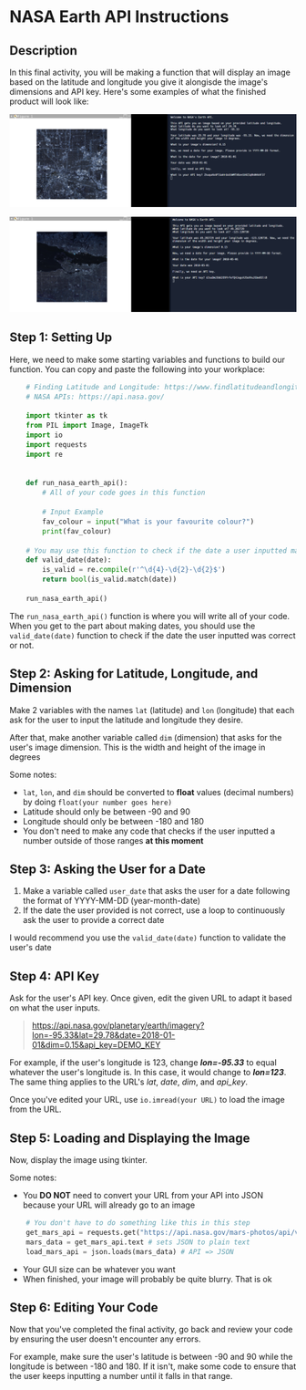 # NASA Earth API Instructions

## Description

In this final activity, you will be making a function that will display an image based on the latitude and longitude you give it alongisde the image's dimensions and API key. Here's some examples of what the finished product will look like:

![snap1](snapshot1.png)

![snap2](snapshot2.png)

## Step 1: Setting Up

Here, we need to make some starting variables and functions to build our function. You can copy and paste the following into your workplace:

```python
    # Finding Latitude and Longitude: https://www.findlatitudeandlongitude.com/
    # NASA APIs: https://api.nasa.gov/

    import tkinter as tk
    from PIL import Image, ImageTk
    import io
    import requests
    import re


    def run_nasa_earth_api():
        # All of your code goes in this function

        # Input Example
        fav_colour = input("What is your favourite colour?")
        print(fav_colour)

    # You may use this function to check if the date a user inputted matches our format or not
    def valid_date(date):
        is_valid = re.compile(r'^\d{4}-\d{2}-\d{2}$')
        return bool(is_valid.match(date))

    run_nasa_earth_api()
```

The ``run_nasa_earth_api()`` function is where you will write all of your code. When you get to the part about making dates, you should use the ``valid_date(date)`` function to check if the date the user inputted was correct or not.

## Step 2: Asking for Latitude, Longitude, and Dimension

Make 2 variables with the names ``lat`` (latitude) and ``lon`` (longitude) that each ask for the user to input the latitude and longitude they desire.

After that, make another variable called ``dim`` (dimension) that asks for the user's image dimension. This is the width and height of the image in degrees

Some notes:
- ``lat``, ``lon``, and ``dim`` should be converted to **float** values (decimal numbers) by doing ``float(your number goes here)``
- Latitude should only be between -90 and 90
- Longitude should only be between -180 and 180
- You don't need to make any code that checks if the user inputted a number outside of those ranges **at this moment**

## Step 3: Asking the User for a Date

1) Make a variable called ``user_date`` that asks the user for a date following the format of YYYY-MM-DD (year-month-date)
2) If the date the user provided is not correct, use a loop to continuously ask the user to provide a correct date

I would recommend you use the ``valid_date(date)`` function to validate the user's date

## Step 4: API Key

Ask for the user's API key. Once given, edit the given URL to adapt it based on what the user inputs.

>https://api.nasa.gov/planetary/earth/imagery?lon=-95.33&lat=29.78&date=2018-01-01&dim=0.15&api_key=DEMO_KEY

For example, if the user's longitude is 123, change ***lon=-95.33*** to equal whatever the user's longitude is. In this case, it would change to ***lon=123***. The same thing applies to the URL's *lat*, *date*, *dim*, and *api_key*.

Once you've edited your URL, use ``io.imread(your URL)`` to load the image from the URL.

## Step 5: Loading and Displaying the Image

Now, display the image using tkinter.

Some notes:
- You **DO NOT** need to convert your URL from your API into JSON because your URL will already go to an image

```python
    # You don't have to do something like this in this step
    get_mars_api = requests.get("https://api.nasa.gov/mars-photos/api/v1/rovers/curiosity/photos?sol=1000&camera=fhaz&api_key=DEMO_KEY") # get API
    mars_data = get_mars_api.text # sets JSON to plain text
    load_mars_api = json.loads(mars_data) # API => JSON
```

- Your GUI size can be whatever you want
- When finished, your image will probably be quite blurry. That is ok

## Step 6: Editing Your Code

Now that you've completed the final activity, go back and review your code by ensuring the user doesn't encounter any errors.

For example, make sure the user's latitude is between -90 and 90 while the longitude is between -180 and 180. If it isn't, make some code to ensure that the user keeps inputting a number until it falls in that range.
